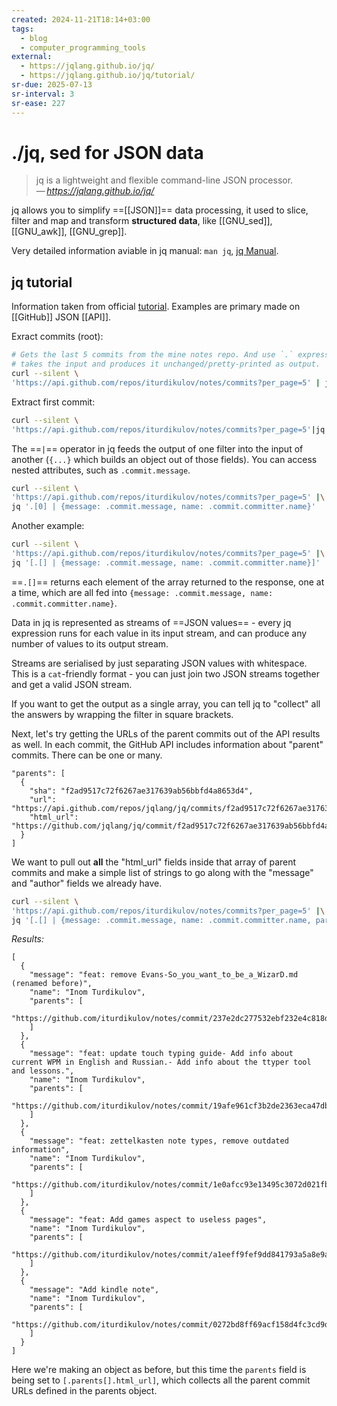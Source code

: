 ```yaml
---
created: 2024-11-21T18:14+03:00
tags:
  - blog
  - computer_programming_tools
external:
  - https://jqlang.github.io/jq/
  - https://jqlang.github.io/jq/tutorial/
sr-due: 2025-07-13
sr-interval: 3
sr-ease: 227
---
```


# ./jq, sed for JSON data

> jq is a lightweight and flexible command-line JSON processor.\
> — <cite>https://jqlang.github.io/jq/</cite>

jq allows you to simplify ==[[JSON]]== data processing, it used to slice, filter
and map and transform **structured data**, like [[GNU_sed]], [[GNU_awk]],
[[GNU_grep]].

Very detailed information aviable in jq manual: `man jq`, [jq
Manual](https://jqlang.github.io/jq/manual/).

## jq tutorial

Information taken from official
[tutorial](https://jqlang.github.io/jq/tutorial/). Examples are primary made on
[[GitHub]] JSON [[API]].

Exract commits (root):

```sh
# Gets the last 5 commits from the mine notes repo. And use `.` expression,
# takes the input and produces it unchanged/pretty-printed as output.
curl --silent \
'https://api.github.com/repos/iturdikulov/notes/commits?per_page=5' | jq '.'
```

Extract first commit:

```sh
curl --silent \
'https://api.github.com/repos/iturdikulov/notes/commits?per_page=5'|jq '.[0]'
```

The ==`|`== operator in jq feeds the output of one filter into the input of
another (`{...}` which builds an object out of those fields). You can access
nested attributes, such as `.commit.message`.

```sh
curl --silent \
'https://api.github.com/repos/iturdikulov/notes/commits?per_page=5' |\
jq '.[0] | {message: .commit.message, name: .commit.committer.name}'
```

Another example:

```sh
curl --silent \
'https://api.github.com/repos/iturdikulov/notes/commits?per_page=5' |\
jq '[.[] | {message: .commit.message, name: .commit.committer.name}]'
```

==`.[]`== returns each element of the array returned to the response, one at a
time, which are all fed into `{message: .commit.message, name:
.commit.committer.name}`.

Data in jq is represented as streams of ==JSON values== - every jq expression
runs for each value in its input stream, and can produce any number of values to
its output stream.

Streams are serialised by just separating JSON values with whitespace. This is a
`cat`\-friendly format - you can just join two JSON streams together and get a
valid JSON stream.

If you want to get the output as a single array, you can tell jq to "collect"
all the answers by wrapping the filter in square brackets.

Next, let's try getting the URLs of the parent commits out of the API results as
well. In each commit, the GitHub API includes information about "parent"
commits. There can be one or many.

```
"parents": [
  {
    "sha": "f2ad9517c72f6267ae317639ab56bbfd4a8653d4",
    "url": "https://api.github.com/repos/jqlang/jq/commits/f2ad9517c72f6267ae317639ab56bbfd4a8653d4",
    "html_url": "https://github.com/jqlang/jq/commit/f2ad9517c72f6267ae317639ab56bbfd4a8653d4"
  }
]
```

We want to pull out **all** the "html_url" fields inside that array of parent
commits and make a simple list of strings to go along with the "message" and
"author" fields we already have.

```sh
curl --silent \
'https://api.github.com/repos/iturdikulov/notes/commits?per_page=5' |\
jq '[.[] | {message: .commit.message, name: .commit.committer.name, parents: [.parents[].html_url]}]'
```

*Results:*
```
[
  {
    "message": "feat: remove Evans-So_you_want_to_be_a_WizarD.md (renamed before)",
    "name": "Inom Turdikulov",
    "parents": [
      "https://github.com/iturdikulov/notes/commit/237e2dc277532ebf232e4c818d254bf04288a2d8"
    ]
  },
  {
    "message": "feat: update touch typing guide- Add info about current WPM in English and Russian.- Add info about the ttyper tool and lessons.",
    "name": "Inom Turdikulov",
    "parents": [
      "https://github.com/iturdikulov/notes/commit/19afe961cf3b2de2363eca47db0e484492cfbeee"
    ]
  },
  {
    "message": "feat: zettelkasten note types, remove outdated information",
    "name": "Inom Turdikulov",
    "parents": [
      "https://github.com/iturdikulov/notes/commit/1e0afcc93e13495c3072d021fba0a45f8d4253b0"
    ]
  },
  {
    "message": "feat: Add games aspect to useless pages",
    "name": "Inom Turdikulov",
    "parents": [
      "https://github.com/iturdikulov/notes/commit/a1eeff9fef9dd841793a5a8e9ae73b8b7781823e"
    ]
  },
  {
    "message": "Add kindle note",
    "name": "Inom Turdikulov",
    "parents": [
      "https://github.com/iturdikulov/notes/commit/0272bd8ff69acf158d4fc3cd9d2ba29b8105cf05"
    ]
  }
]
```

Here we're making an object as before, but this time the `parents` field is
being set to `[.parents[].html_url]`, which collects all the parent commit
URLs defined in the parents object.
